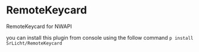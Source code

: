# RemoteKeycard
 RemoteKeycard for NWAPI

you can install this plugin from console using the follow command ``p install SrLicht/RemoteKeycard``
